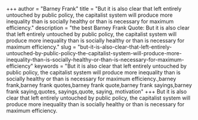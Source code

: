 +++
author = "Barney Frank"
title = "But it is also clear that left entirely untouched by public policy, the capitalist system will produce more inequality than is socially healthy or than is necessary for maximum efficiency."
description = "the best Barney Frank Quote: But it is also clear that left entirely untouched by public policy, the capitalist system will produce more inequality than is socially healthy or than is necessary for maximum efficiency."
slug = "but-it-is-also-clear-that-left-entirely-untouched-by-public-policy-the-capitalist-system-will-produce-more-inequality-than-is-socially-healthy-or-than-is-necessary-for-maximum-efficiency"
keywords = "But it is also clear that left entirely untouched by public policy, the capitalist system will produce more inequality than is socially healthy or than is necessary for maximum efficiency.,barney frank,barney frank quotes,barney frank quote,barney frank sayings,barney frank saying,quotes, sayings,quote, saying, motivation"
+++
But it is also clear that left entirely untouched by public policy, the capitalist system will produce more inequality than is socially healthy or than is necessary for maximum efficiency.
